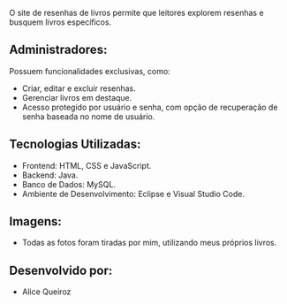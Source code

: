 O site de resenhas de livros permite que leitores explorem resenhas e busquem livros específicos.

## Administradores: 
Possuem funcionalidades exclusivas, como:
- Criar, editar e excluir resenhas.
- Gerenciar livros em destaque.
- Acesso protegido por usuário e senha, com opção de recuperação de senha baseada no nome de usuário.

## Tecnologias Utilizadas:
- Frontend: HTML, CSS e JavaScript.
- Backend: Java.
- Banco de Dados: MySQL.
- Ambiente de Desenvolvimento: Eclipse e Visual Studio Code.

## Imagens:
- Todas as fotos foram tiradas por mim, utilizando meus próprios livros.

## Desenvolvido por:
- Alice Queiroz

